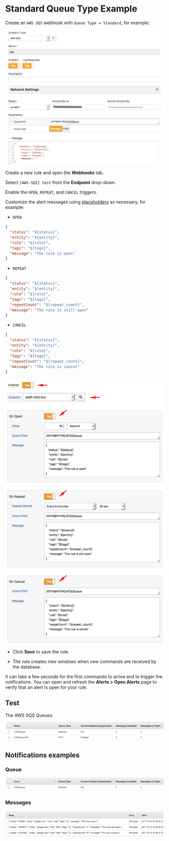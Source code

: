 # Standard Queue Type Example

Create an `AWS SQS` webhook with `Queue Type = Standard`, for example:

![](./images/aws_sqs_web_notification_config_standard.png)

Create a new rule and open the **Webhooks** tab.

Select `[AWS-SQS] test` from the **Endpoint** drop-down.

Enable the `OPEN`, `REPEAT`, and `CANCEL` triggers.

Customize the alert messages using [placeholders](../placeholders.md) as necessary, for example:

* `OPEN`

```json
{
  "status": "${status}",
  "entity": "${entity}",
  "rule": "${rule}",
  "tags": "${tags}",
  "message": "The rule is open"
}
```

* `REPEAT`

```json
{
  "status": "${status}",
  "entity": "${entity}",
  "rule": "${rule}",
  "tags": "${tags}",
  "repeatCount": "${repeat_count}",
  "message": "The rule is still open"
}
```

* `CANCEL`

```json
{
  "status": "${status}",
  "entity": "${entity}",
  "rule": "${rule}",
  "tags": "${tags}",
  "repeatCount": "${repeat_count}",
  "message": "The rule is cancel"
}
```

  ![](./images/aws_sqs_web_notification_standard.png)

* Click **Save** to save the rule.

* The rule creates new windows when new commands are received by the database.

It can take a few seconds for the first commands to arrive and to trigger the notifications. You can open and refresh the **Alerts > Open Alerts** page to verify that an alert is open for your rule.

## Test

The AWS SQS Queues:

![](./images/aws_sqs_queues.png)

## Notifications examples

### Queue

![](./images/aws_sqs_web_notification_standard_test_1.png)

### Messages

![](./images/aws_sqs_web_notification_standard_test_2.png)
